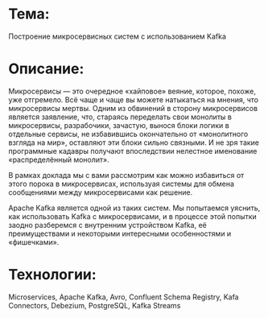 # Тема:
Построение микросервисных систем с использованием Kafka

# Описание:
Микросервисы — это очередное «хайповое» веяние, которое, похоже, уже отгремело. Всё чаще и чаще вы можете натыкаться на мнения, что микросервисы мертвы. Одним из обвинений в сторону микросервисов является заявление, что, стараясь переделать свои монолиты в микросервисы, разрабочики, зачастую, вынося блоки логики в отдельные сервисы, не избавившись окончательно от «монолитного взгляда на мир», оставляют эти блоки сильно связными. И не зря такие программные кадавры получают впоследствии нелестное именование «распределённый монолит».

В рамках доклада мы с вами рассмотрим как можно избавиться от этого порока в микросервисах, используая системы для обмена сообщениями между микросервисами как решение.

Apache Kafka является одной из таких систем. Мы попытаемся уяснить, как использовать Kafka с микросервисами, и в процессе этой попытки заодно разберемся с внутренним устройством Kafka, её преимуществами и некоторыми интересными особенностями и «фишечками».



# Технологии:
Microservices, Apache Kafka, Avro, Confluent Schema Registry, Kafa Connectors, Debezium, PostgreSQL, Kafka Streams
